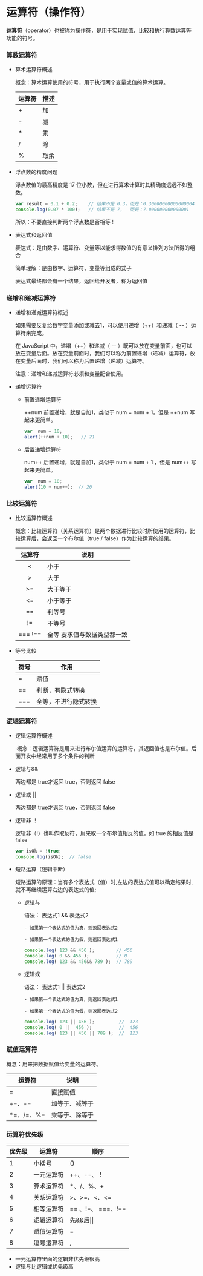 

# 运算符（操作符）

**运算符**（operator）也被称为操作符，是用于实现赋值、比较和执行算数运算等功能的符号。

### 算数运算符

- 算术运算符概述

  概念：算术运算使用的符号，用于执行两个变量或值的算术运算。

  | 运算符 | 描述 |
  | ------ | ---- |
  | +      | 加   |
  | -      | 减   |
  | *      | 乘   |
  | /      | 除   |
  | %      | 取余 |

- 浮点数的精度问题

  浮点数值的最高精度是 17 位小数，但在进行算术计算时其精确度远远不如整数。

  ```js
  var result = 0.1 + 0.2;    // 结果不是 0.3，而是：0.30000000000000004
  console.log(0.07 * 100);   // 结果不是 7，  而是：7.000000000000001
  ```

  所以：不要直接判断两个浮点数是否相等 ! 

- 表达式和返回值

  表达式：是由数字、运算符、变量等以能求得数值的有意义排列方法所得的组合

  简单理解：是由数字、运算符、变量等组成的式子

  表达式最终都会有一个结果，返回给开发者，称为返回值

### 递增和递减运算符

- 递增和递减运算符概述

  如果需要反复给数字变量添加或减去1，可以使用递增（++）和递减（ -- ）运算符来完成。
  
  在 JavaScript 中，递增（++）和递减（ -- ）既可以放在变量前面，也可以放在变量后面。放在变量前面时，我们可以称为前置递增（递减）运算符，放在变量后面时，我们可以称为后置递增（递减）运算符。
  
  注意：递增和递减运算符必须和变量配合使用。 

- 递增运算符

  - 前置递增运算符

    ++num 前置递增，就是自加1，类似于 num =  num + 1，但是 ++num 写起来更简单。

    ```js
    var  num = 10;
    alert(++num + 10);   // 21
    ```
  
  - 后置递增运算符

    num++ 后置递增，就是自加1，类似于 num =  num + 1 ，但是 num++ 写起来更简单。

    ```js
    var  num = 10;
    alert(10 + num++);  // 20
    ```
    
    
  

### 比较运算符

- 比较运算符概述

  概念：比较运算符（关系运算符）是两个数据进行比较时所使用的运算符，比较运算后，会返回一个布尔值（true / false）作为比较运算的结果。

  | 运算符  | 说明                        |
  | :-----: | --------------------------- |
  |    <    | 小于                        |
  |    >    | 大于                        |
  |   >=    | 大于等于                    |
  |   <=    | 小于等于                    |
  |   ==    | 判等号                      |
  |   !=    | 不等号                      |
  | === !== | 全等 要求值与数据类型都一致 |

- 等号比较

  | 符号 | 作用                 |
  | ---- | -------------------- |
  | =    | 赋值                 |
  | ==   | 判断，有隐式转换     |
  | ===  | 全等，不进行隐式转换 |

### 逻辑运算符

- 逻辑运算符概述

  ·概念：逻辑运算符是用来进行布尔值运算的运算符，其返回值也是布尔值。后面开发中经常用于多个条件的判断

- 逻辑与&&

  两边都是 true才返回 true，否则返回 false

- 逻辑或 ||

  两边都是 true才返回 true，否则返回 false

- 逻辑非 ！

  逻辑非（!）也叫作取反符，用来取一个布尔值相反的值，如 true 的相反值是 false

  ```js
  var isOk = !true;
  console.log(isOk);  // false
  ```

- 短路运算（逻辑中断）

  短路运算的原理：当有多个表达式（值）时,左边的表达式值可以确定结果时,就不再继续运算右边的表达式的值;

  - 逻辑与

    语法： 表达式1 && 表达式2

        - 如果第一个表达式的值为真，则返回表达式2
        
        - 如果第一个表达式的值为假，则返回表达式1

    ```js
    console.log( 123 && 456 );        // 456
    console.log( 0 && 456 );          // 0
    console.log( 123 && 456&& 789 );  // 789
    ```

  - 逻辑或

    语法： 表达式1 || 表达式2

        - 如果第一个表达式的值为真，则返回表达式1
        
        - 如果第一个表达式的值为假，则返回表达式2

     ```js
    console.log( 123 || 456 );         //  123
    console.log( 0 ||  456 );          //  456
    console.log( 123 || 456 || 789 );  //  123
     ```

### 赋值运算符

概念：用来把数据赋值给变量的运算符。

| 运算符     | 说明           |
| ---------- | -------------- |
| =          | 直接赋值       |
| +=、-=     | 加等于、减等于 |
| *=、/=、%= | 乘等于、除等于 |

### 运算符优先级

| 优先级 | 运算符     | 顺序               |
| ------ | ---------- | ------------------ |
| 1      | 小括号     | ()                 |
| 2      | 一元运算符 | ++、--、！         |
| 3      | 算术运算符 | *、/、%、+         |
| 4      | 关系运算符 | >、>=、<、<=       |
| 5      | 相等运算符 | == 、!=、 ===、!== |
| 6      | 逻辑运算符 | 先&&后\|\|         |
| 7      | 赋值运算符 | =                  |
| 8      | 逗号运算符 | ,                  |

- 一元运算符里面的逻辑非优先级很高
- 逻辑与比逻辑或优先级高